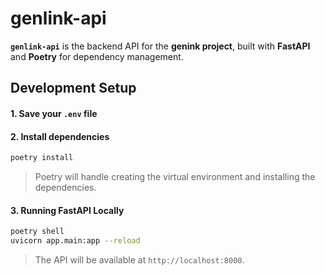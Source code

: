 # genlink-api

**`genlink-api`** is the backend API for the **genink project**, built with **FastAPI** and **Poetry** for dependency management.

## Development Setup

#### 1. Save your `.env` file

#### 2. Install dependencies

```bash
poetry install
```

> Poetry will handle creating the virtual environment and installing the dependencies.

#### 3. Running FastAPI Locally

```bash
poetry shell
uvicorn app.main:app --reload
```

> The API will be available at `http://localhost:8000`.
